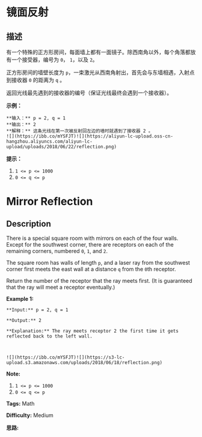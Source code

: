 # 镜面反射

## 描述

有一个特殊的正方形房间，每面墙上都有一面镜子。除西南角以外，每个角落都放有一个接受器，编号为 `0`， `1`，以及 `2`。

正方形房间的墙壁长度为 `p`，一束激光从西南角射出，首先会与东墙相遇，入射点到接收器 `0` 的距离为 `q` 。

返回光线最先遇到的接收器的编号（保证光线最终会遇到一个接收器）。



**示例：**

    
    
    **输入：** p = 2, q = 1
    **输出：** 2
    **解释：** 这条光线在第一次被反射回左边的墙时就遇到了接收器 2 。
    ![](https://ibb.co/mYSFJT)![](https://aliyun-lc-upload.oss-cn-hangzhou.aliyuncs.com/aliyun-lc-upload/uploads/2018/06/22/reflection.png)



**提示：**

  1. `1 <= p <= 1000`
  2. `0 <= q <= p`



# Mirror Reflection

## Description



There is a special square room with mirrors on each of the four walls.  Except for the southwest corner, there are receptors on each of the remaining corners, numbered `0`, `1`, and `2`.

The square room has walls of length `p`, and a laser ray from the southwest corner first meets the east wall at a distance `q` from the `0`th receptor.

Return the number of the receptor that the ray meets first.  (It is guaranteed that the ray will meet a receptor eventually.)



**Example 1:**

    
    
    **Input:** p = 2, q = 1
    **Output:** 2
    **Explanation:** The ray meets receptor 2 the first time it gets reflected back to the left wall.
    
    
    ![](https://ibb.co/mYSFJT)![](https://s3-lc-upload.s3.amazonaws.com/uploads/2018/06/18/reflection.png)
    
    
    

**Note:**

  1. `1 <= p <= 1000`
  2. `0 <= q <= p`


**Tags:** Math

**Difficulty:** Medium

**思路:**
